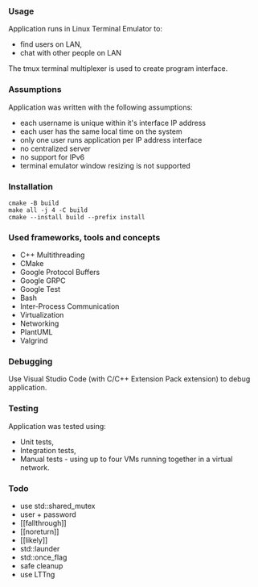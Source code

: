 ### Usage
Application runs in Linux Terminal Emulator to:
- find users on LAN,
- chat with other people on LAN

The tmux terminal multiplexer is used to create program interface.

### Assumptions
Application was written with the following assumptions:
- each username is unique within it's interface IP address
- each user has the same local time on the system
- only one user runs application per IP address interface
- no centralized server
- no support for IPv6
- terminal emulator window resizing is not supported

### Installation
```
cmake -B build
make all -j 4 -C build
cmake --install build --prefix install
```

### Used frameworks, tools and concepts
- C++ Multithreading
- CMake
- Google Protocol Buffers
- Google GRPC
- Google Test
- Bash
- Inter-Process Communication
- Virtualization
- Networking
- PlantUML
- Valgrind

### Debugging
Use Visual Studio Code (with C/C++ Extension Pack extension) to debug application.

### Testing
Application was tested using:
- Unit tests,
- Integration tests,
- Manual tests - using up to four VMs running together in a virtual network.

### Todo
- use std::shared_mutex
- user + password
- [[fallthrough]]
- [[noreturn]]
- [[likely]]
- std::launder
- std::once_flag
- safe cleanup
- use LTTng
